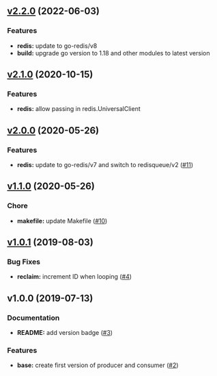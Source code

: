 <a name="v2.2.0"></a>

## [v2.2.0](https://github.com/shitamachi/redisqueue/compare/v2.1.0...v2.2.0) (2022-06-03)

### Features

* **redis:** update to go-redis/v8
* **build:** upgrade go version to 1.18 and other modules to latest version

<a name="v2.1.0"></a>

## [v2.1.0](https://github.com/robinjoseph08/go-pg-migrations/compare/v2.0.0...v2.1.0) (2020-10-15)

### Features

* **redis:** allow passing in redis.UniversalClient

<a name="v2.0.0"></a>

## [v2.0.0](https://github.com/robinjoseph08/go-pg-migrations/compare/v1.1.0...v2.0.0) (2020-05-26)

### Features

* **redis:** update to go-redis/v7 and switch to
  redisqueue/v2 ([#11](https://github.com/robinjoseph08/go-pg-migrations/issues/11))

<a name="v1.1.0"></a>

## [v1.1.0](https://github.com/robinjoseph08/go-pg-migrations/compare/v1.0.1...v1.1.0) (2020-05-26)

### Chore

* **makefile:** update Makefile ([#10](https://github.com/robinjoseph08/go-pg-migrations/issues/10))

<a name="v1.0.1"></a>

## [v1.0.1](https://github.com/robinjoseph08/go-pg-migrations/compare/v1.0.0...v1.0.1) (2019-08-03)

### Bug Fixes

* **reclaim:** increment ID when looping ([#4](https://github.com/robinjoseph08/go-pg-migrations/issues/4))

<a name="v1.0.0"></a>

## v1.0.0 (2019-07-13)

### Documentation

* **README:** add version badge ([#3](https://github.com/robinjoseph08/go-pg-migrations/issues/3))

### Features

* **base:** create first version of producer and
  consumer ([#2](https://github.com/robinjoseph08/go-pg-migrations/issues/2))

